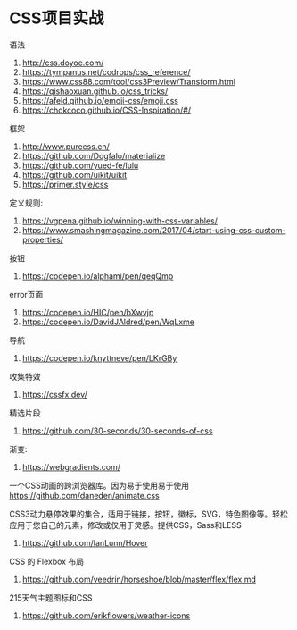 CSS项目实战
===================================

语法
1. http://css.doyoe.com/
2. https://tympanus.net/codrops/css_reference/
3. https://www.css88.com/tool/css3Preview/Transform.html
4. https://qishaoxuan.github.io/css_tricks/
5. https://afeld.github.io/emoji-css/emoji.css
6. https://chokcoco.github.io/CSS-Inspiration/#/

框架
1. http://www.purecss.cn/
2. https://github.com/Dogfalo/materialize
3. https://github.com/yued-fe/lulu
4. https://github.com/uikit/uikit
5. https://primer.style/css

定义规则:
1. https://vgpena.github.io/winning-with-css-variables/
2. https://www.smashingmagazine.com/2017/04/start-using-css-custom-properties/

按钮
1. https://codepen.io/alphami/pen/qeqQmp

error页面
1. https://codepen.io/HIC/pen/bXwvjp
2. https://codepen.io/DavidJAldred/pen/WqLxme

导航
1. https://codepen.io/knyttneve/pen/LKrGBy

收集特效
1. https://cssfx.dev/

精选片段
1. https://github.com/30-seconds/30-seconds-of-css

渐变:
1. https://webgradients.com/

一个CSS动画的跨浏览器库。因为易于使用易于使用
https://github.com/daneden/animate.css

CSS3动力悬停效果的集合，适用于链接，按钮，徽标，SVG，特色图像等。轻松应用于您自己的元素，修改或仅用于灵感。提供CSS，Sass和LESS
1. https://github.com/IanLunn/Hover

CSS 的 Flexbox 布局
1. https://github.com/veedrin/horseshoe/blob/master/flex/flex.md

215天气主题图标和CSS
1. https://github.com/erikflowers/weather-icons
